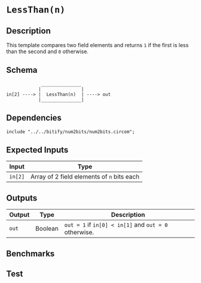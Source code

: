 # `LessThan(n)` 

## Description

This template compares two field elements and returns `1` if the first is less than the second and `0` otherwise. 
<!-- It does so by converting the inputs to binary and comparing the bits. -->

## Schema

```
             _______________     
            |               |
in[2] ----> |  LessThan(n)  | ----> out
            |_______________|     
```

## Dependencies

```
include "../../bitify/num2bits/num2bits.circom";
``` 

## Expected Inputs

| Input           | Type           |
| -------------   | -------------  | 
| `in[2]`         | Array of 2 field elements of `n` bits each |

<!-- TODO: // The MSF is the sign bit. -->

## Outputs

| Output        | Type           | Description     |
| ------------- | -------------  | ----------      | 
| `out`         | Boolean        | `out = 1` if `in[0] < in[1]` and `out = 0` otherwise.|

## Benchmarks 

## Test